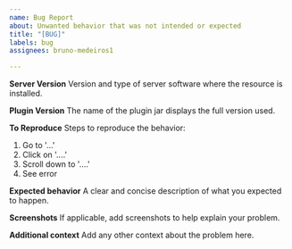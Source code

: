 ```yaml
---
name: Bug Report
about: Unwanted behavior that was not intended or expected
title: "[BUG]"
labels: bug
assignees: bruno-medeiros1

---
```


**Server Version**
Version and type of server software where the resource is installed.

**Plugin Version**
The name of the plugin jar displays the full version used.

**To Reproduce**
Steps to reproduce the behavior:
1. Go to '...'
2. Click on '....'
3. Scroll down to '....'
4. See error

**Expected behavior**
A clear and concise description of what you expected to happen.

**Screenshots**
If applicable, add screenshots to help explain your problem.

**Additional context**
Add any other context about the problem here.
